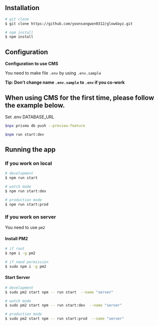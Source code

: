 
## Installation

```bash
# git clone
$ git clone https://github.com/yoonsangwon0312/glowdayz.git

# npm install
$ npm install
```



## Configuration

**Configuration to use CMS**

You need to make file `.env` by using `.env.sample`

**Tip: Don't change name `.env.sample` to `.env` if you co-work**

## When using CMS for the first time, please follow the example below.

Set .env DATABASE_URL
```bash
$npx prisma db push --preview-feature

$npm run start:dev
```


## Running the app

### If you work on local
```bash
# development
$ npm run start

# watch mode
$ npm run start:dev

# production mode
$ npm run start:prod
```

### If you work on server
You need to use `pm2`
#### Install PM2
```bash
# if root
$ npm i -g pm2

# if need permission
$ sudo npm i -g pm2
```

#### Start Server
```bash
# development
$ sudo pm2 start npm -- run start  --name "server"

# watch mode
$ sudo pm2 start npm -- run start:dev  --name "server"

# production mode
$ sudo pm2 start npm -- run start:prod  --name "server"
```

